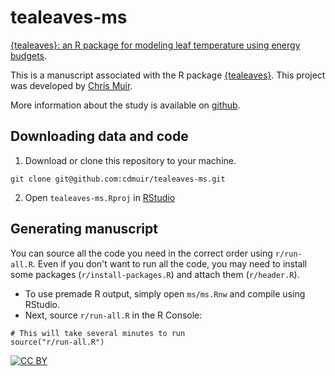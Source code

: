 # tealeaves-ms

[{tealeaves}: an R package for modeling leaf temperature using energy budgets](biorxiv-link).

This is a manuscript associated with the R package [{tealeaves}](https://github.com/cdmuir/tealeaves). This project was developed by [Chris Muir](https://www.chrisdmuir.com).

More information about the study is available on [github](https://github.com/cdmuir/tealeaves-ms/blob/master/ms/ms.pdf).

## Downloading data and code 

1. Download or clone this repository to your machine.

```
git clone git@github.com:cdmuir/tealeaves-ms.git
```

2. Open `tealeaves-ms.Rproj` in [RStudio](https://www.rstudio.com/)

## Generating manuscript

You can source all the code you need in the correct order using `r/run-all.R`. Even if you don't want to run all the code, you may need to install some packages (`r/install-packages.R`) and attach them (`r/header.R`).

- To use premade R output, simply open `ms/ms.Rnw` and compile using RStudio.
- Next, source `r/run-all.R` in the R Console:

```
# This will take several minutes to run
source("r/run-all.R")
```

[![CC BY](http://i.creativecommons.org/l/by/3.0/88x31.png)](http://creativecommons.org/licenses/by/3.0/)
